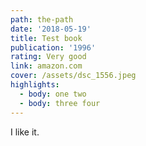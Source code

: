 ```yaml
---
path: the-path
date: '2018-05-19'
title: Test book
publication: '1996'
rating: Very good
link: amazon.com
cover: /assets/dsc_1556.jpeg
highlights:
  - body: one two
  - body: three four
---
```

I like it.
